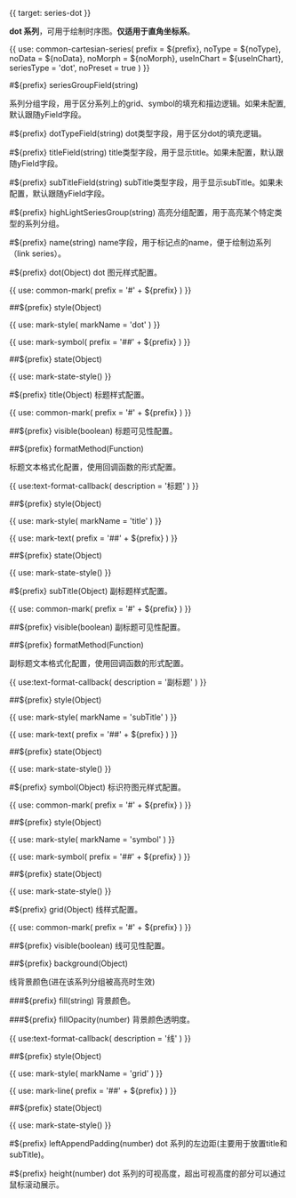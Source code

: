 {{ target: series-dot }}

<!-- IDotSeriesSpec -->

**dot 系列**，可用于绘制时序图。**仅适用于直角坐标系**。

{{ use: common-cartesian-series(
  prefix = ${prefix},
  noType = ${noType},
  noData = ${noData},
  noMorph = ${noMorph},
  useInChart = ${useInChart},
  seriesType = 'dot',
  noPreset = true
) }}

#${prefix} seriesGroupField(string)

系列分组字段，用于区分系列上的grid、symbol的填充和描边逻辑。如果未配置,默认跟随yField字段。

#${prefix} dotTypeField(string)
dot类型字段，用于区分dot的填充逻辑。

#${prefix} titleField(string)
title类型字段，用于显示title。如果未配置，默认跟随yField字段。

#${prefix} subTitleField(string)
subTitle类型字段，用于显示subTitle。如果未配置，默认跟随yField字段。

#${prefix} highLightSeriesGroup(string)
高亮分组配置，用于高亮某个特定类型的系列分组。

#${prefix} name(string)
name字段，用于标记点的name，便于绘制边系列（link series）。

#${prefix} dot(Object)
dot 图元样式配置。

{{ use: common-mark(
  prefix = '#' + ${prefix}
) }}

##${prefix} style(Object)

{{ use: mark-style(
  markName = 'dot'
) }}

{{ use: mark-symbol(
  prefix = '##' + ${prefix}
) }}

##${prefix} state(Object)

{{ use: mark-state-style() }}

#${prefix} title(Object)
标题样式配置。

{{ use: common-mark(
  prefix = '#' + ${prefix}
) }}

##${prefix} visible(boolean)
标题可见性配置。

##${prefix} formatMethod(Function)

标题文本格式化配置，使用回调函数的形式配置。

{{ use:text-format-callback(
  description = '标题'
) }}

##${prefix} style(Object)

{{ use: mark-style(
  markName = 'title'
) }}

{{ use: mark-text(
  prefix = '##' + ${prefix}
) }}

##${prefix} state(Object)

{{ use: mark-state-style() }}

#${prefix} subTitle(Object)
副标题样式配置。

{{ use: common-mark(
  prefix = '#' + ${prefix}
) }}

##${prefix} visible(boolean)
副标题可见性配置。

##${prefix} formatMethod(Function)

副标题文本格式化配置，使用回调函数的形式配置。

{{ use:text-format-callback(
  description = '副标题'
) }}

##${prefix} style(Object)

{{ use: mark-style(
  markName = 'subTitle'
) }}

{{ use: mark-text(
  prefix = '##' + ${prefix}
) }}

##${prefix} state(Object)

{{ use: mark-state-style() }}


#${prefix} symbol(Object)
标识符图元样式配置。

{{ use: common-mark(
  prefix = '#' + ${prefix}
) }}

##${prefix} style(Object)

{{ use: mark-style(
  markName = 'symbol'
) }}

{{ use: mark-symbol(
  prefix = '##' + ${prefix}
) }}

##${prefix} state(Object)

{{ use: mark-state-style() }}

#${prefix} grid(Object)
线样式配置。

{{ use: common-mark(
  prefix = '#' + ${prefix}
) }}

##${prefix} visible(boolean)
线可见性配置。

##${prefix} background(Object)

线背景颜色(进在该系列分组被高亮时生效)

###${prefix} fill(string)
背景颜色。

###${prefix} fillOpacity(number)
背景颜色透明度。

{{ use:text-format-callback(
  description = '线'
) }}

##${prefix} style(Object)

{{ use: mark-style(
  markName = 'grid'
) }}

{{ use: mark-line(
  prefix = '##' + ${prefix}
) }}

##${prefix} state(Object)

{{ use: mark-state-style() }}

#${prefix} leftAppendPadding(number)
dot 系列的左边距(主要用于放置title和subTitle)。

#${prefix} height(number)
dot 系列的可视高度，超出可视高度的部分可以通过鼠标滚动展示。

